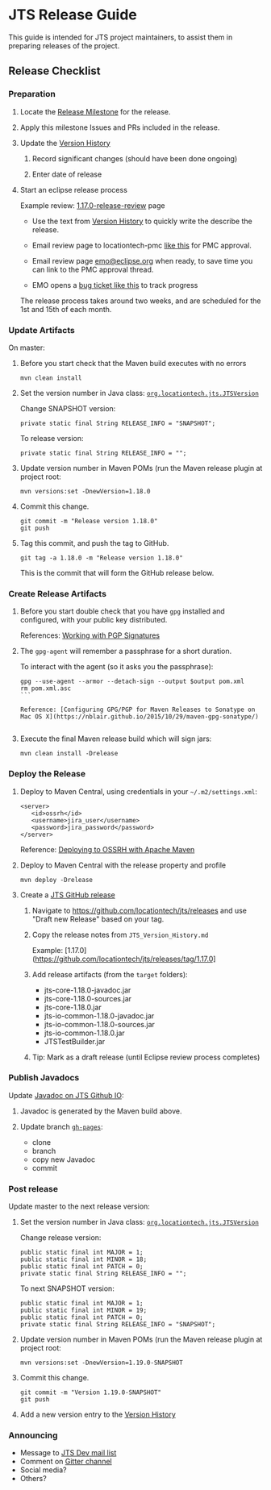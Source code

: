 # JTS Release Guide

This guide is intended for JTS project maintainers, 
to assist them in preparing releases of the project.

## Release Checklist

### Preparation

1. Locate the [Release Milestone](https://github.com/locationtech/jts/milestones) for the release.
   
2. Apply this milestone Issues and PRs included in the release.

3. Update the [Version History](https://github.com/locationtech/jts/blob/master/doc/JTS_Version_History.md)

   1. Record significant changes (should have been done ongoing)
   
   2. Enter date of release

4. Start an eclipse release process

   Example review: [1.17.0-release-review](https://projects.eclipse.org/projects/locationtech.jts/reviews/1.17.0-release-review) page
   
   * Use the text from [Version History](https://github.com/locationtech/jts/blob/master/doc/JTS_Version_History.md) to quickly write the describe the release.
   
   * Email review page to locationtech-pmc [like this](locationtech-pmc/msg01095.html) for PMC approval.

   * Email review page emo@eclipse.org when ready, to save time you can link to the PMC approval thread.
   
   * EMO opens a [bug ticket like this](https://bugs.eclipse.org/bugs/show_bug.cgi?id=564358) to track progress
   
   The release process takes around two weeks, and are scheduled for the 1st and 15th of each month.

### Update Artifacts

On master:

1. Before you start check that the Maven build executes with no errors

   ```
   mvn clean install
   ```

2. Set the version number in Java class: [`org.locationtech.jts.JTSVersion`](https://github.com/locationtech/jts/blob/master/modules/core/src/main/java/org/locationtech/jts/JTSVersion.java)
   
   Change SNAPSHOT version:
   
   ```
   private static final String RELEASE_INFO = "SNAPSHOT";
   ```
   
   To release version:
   
   ```
   private static final String RELEASE_INFO = "";
   ```

2. Update version number in Maven POMs (run the Maven release plugin at project root:
   
   ```
   mvn versions:set -DnewVersion=1.18.0
   ```

3. Commit this change.

   ```
   git commit -m "Release version 1.18.0"
   git push
   ```
      
4. Tag this commit, and push the tag to GitHub.

   ```
   git tag -a 1.18.0 -m "Release version 1.18.0"
   ```

   This is the commit that will form the GitHub release below.

### Create Release Artifacts

1. Before you start double check that you have `gpg` installed and configured, with your public key distributed.
   
   References: [Working with PGP Signatures](https://central.sonatype.org/pages/working-with-pgp-signatures.html)
   

2. The `gpg-agent` will remember a passphrase for a short duration.
   
   To interact with the agent (so it asks you the passphrase):
   
   ````
   gpg --use-agent --armor --detach-sign --output $output pom.xml
   rm pom.xml.asc
   ```
   
   Reference: [Configuring GPG/PGP for Maven Releases to Sonatype on Mac OS X](https://nblair.github.io/2015/10/29/maven-gpg-sonatype/)
    
2. Execute the final Maven release build which will sign jars:
   
   ```
   mvn clean install -Drelease
   ```

### Deploy the Release

1. Deploy to Maven Central, using credentials in your `~/.m2/settings.xml`:
   
   ```
   <server>
      <id>ossrh</id>
      <username>jira_user</username>
      <password>jira_password</password>
   </server>
   ```
   
   Reference: [Deploying to OSSRH with Apache Maven](https://central.sonatype.org/pages/apache-maven.html)
   
2. Deploy to Maven Central with the release property and profile 
   
   ```
   mvn deploy -Drelease
   ```

4. Create a [JTS GitHub release](https://github.com/locationtech/jts/releases)

   1. Navigate to https://github.com/locationtech/jts/releases and use "Draft new Release"
      based on your tag. 
   
   2. Copy the release notes from `JTS_Version_History.md`
   
      Example: [1.17.0](https://github.com/locationtech/jts/releases/tag/1.17.0]

   3. Add release artifacts (from the `target` folders):
      
      * jts-core-1.18.0-javadoc.jar
      * jts-core-1.18.0-sources.jar
      * jts-core-1.18.0.jar
      * jts-io-common-1.18.0-javadoc.jar
      * jts-io-common-1.18.0-sources.jar
      * jts-io-common-1.18.0.jar
      * JTSTestBuilder.jar
   
   4. Tip: Mark as a draft release (until Eclipse review process completes)

### Publish Javadocs

Update [Javadoc on JTS Github IO](http://locationtech.github.io/jts/javadoc/):

1. Javadoc is generated by the Maven build above.
   
2. Update branch [`gh-pages`](https://github.com/locationtech/jts/tree/gh-pages):
   
   * clone
   * branch
   * copy new Javadoc
   * commit

### Post release

Update master to the next release version:

1. Set the version number in Java class: [`org.locationtech.jts.JTSVersion`](https://github.com/locationtech/jts/blob/master/modules/core/src/main/java/org/locationtech/jts/JTSVersion.java)
   
   Change release version:
   
   ```
   public static final int MAJOR = 1;
   public static final int MINOR = 18;
   public static final int PATCH = 0;
   private static final String RELEASE_INFO = "";
   ```
   
   To next SNAPSHOT version:
   
   ```
   public static final int MAJOR = 1;
   public static final int MINOR = 19;
   public static final int PATCH = 0;
   private static final String RELEASE_INFO = "SNAPSHOT";
   ```
   
2. Update version number in Maven POMs (run the Maven release plugin at project root:
   
   ```
   mvn versions:set -DnewVersion=1.19.0-SNAPSHOT
   ```
 
3. Commit this change.

   ```
   git commit -m "Version 1.19.0-SNAPSHOT"
   git push
   ```
4. Add a new version entry to the [Version History](https://github.com/locationtech/jts/blob/master/doc/JTS_Version_History.md)

### Announcing

* Message to [JTS Dev mail list](https://accounts.eclipse.org/mailing-list/jts-dev)
* Comment on [Gitter channel](https://gitter.im/locationtech/jts)
* Social media?
* Others?
